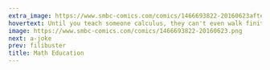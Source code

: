 ```yaml
---
extra_image: https://www.smbc-comics.com/comics/1466693822-20160623after.png
hovertext: Until you teach someone calculus, they can't even walk finite distances. But they can get reallllllly close.
image: https://www.smbc-comics.com/comics/1466693822-20160623.png
next: a-joke
prev: filibuster
title: Math Education
---
```

